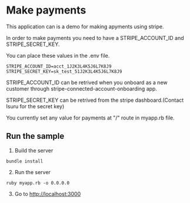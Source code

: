 # Make payments

This application can is a demo for making apyments using stripe.

In order to make payments you need to have a STRIPE_ACCOUNT_ID and STRIPE_SECRET_KEY.

You can place these values in the .env file.

```
STRIPE_ACCOUNT_ID=acct_1J2K3L4K5J6L7K8J9
STRIPE_SECRET_KEY=sk_test_51J2K3L4K5J6L7K8J9
```

STRIPE_ACCOUNT_ID can be retrived when you onboard as a new customer through stripe-connected-account-onboarding app.

STRIPE_SECRET_KEY can be retrived from the stripe dashboard.(Contact Isuru for the secret key)

You currently set any value for payments at "/" route in myapp.rb file.


## Run the sample

1. Build the server

~~~
bundle install
~~~

2. Run the server

~~~
ruby myapp.rb -o 0.0.0.0
~~~

3. Go to [http://localhost:3000](http://localhost:3000)
